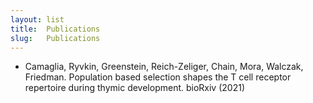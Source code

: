 ```yaml
---
layout: list
title:  Publications 
slug:   Publications
---
```


* Camaglia, Ryvkin, Greenstein, Reich-Zeliger, Chain, Mora, Walczak, Friedman. Population based selection shapes the T cell receptor repertoire during thymic development. bioRxiv (2021)
